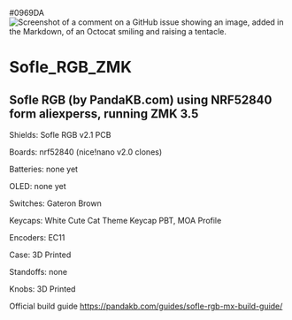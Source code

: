 #0969DA
![Screenshot of a comment on a GitHub issue showing an image, added in the Markdown, of an Octocat smiling and raising a tentacle.](https://myoctocat.com/assets/images/base-octocat.svg)
# Sofle_RGB_ZMK

## Sofle RGB (by PandaKB.com) using NRF52840 form aliexperss, running ZMK 3.5

Shields: Sofle RGB v2.1 PCB

Boards: nrf52840 (nice!nano v2.0 clones)

Batteries: none yet

OLED: none yet

Switches: Gateron Brown

Keycaps: White Cute Cat Theme Keycap PBT, MOA Profile

Encoders: EC11 

Case: 3D Printed

Standoffs: none

Knobs: 3D Printed

Official build guide https://pandakb.com/guides/sofle-rgb-mx-build-guide/
